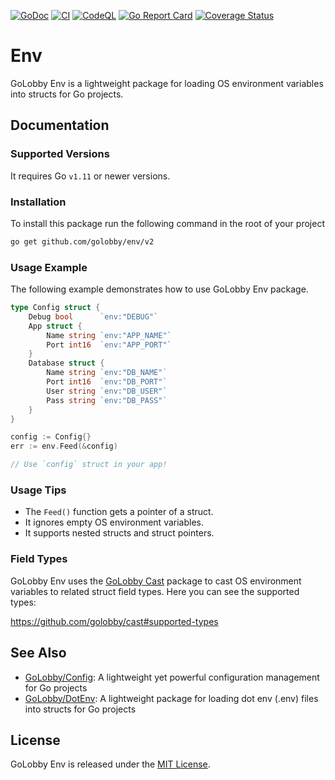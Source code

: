 [![GoDoc](https://godoc.org/github.com/golobby/env/v2?status.svg)](https://godoc.org/github.com/golobby/env/v2)
[![CI](https://github.com/golobby/env/actions/workflows/ci.yml/badge.svg)](https://github.com/golobby/env/actions/workflows/ci.yml)
[![CodeQL](https://github.com/golobby/env/workflows/CodeQL/badge.svg)](https://github.com/golobby/env/actions?query=workflow%3ACodeQL)
[![Go Report Card](https://goreportcard.com/badge/github.com/golobby/env)](https://goreportcard.com/report/github.com/golobby/env)
[![Coverage Status](https://coveralls.io/repos/github/golobby/env/badge.svg?branch=master)](https://coveralls.io/github/golobby/env?branch=master)

# Env

GoLobby Env is a lightweight package for loading OS environment variables into structs for Go projects.

## Documentation
### Supported Versions
It requires Go `v1.11` or newer versions.

### Installation
To install this package run the following command in the root of your project
```bash
go get github.com/golobby/env/v2
```

### Usage Example
The following example demonstrates how to use GoLobby Env package.

```go
type Config struct {
    Debug bool      `env:"DEBUG"`
    App struct {
        Name string `env:"APP_NAME"`
        Port int16  `env:"APP_PORT"`
    }
    Database struct {
        Name string `env:"DB_NAME"`
        Port int16  `env:"DB_PORT"`
        User string `env:"DB_USER"`
        Pass string `env:"DB_PASS"`
    }
}

config := Config{}
err := env.Feed(&config)

// Use `config` struct in your app!
```

### Usage Tips
* The `Feed()` function gets a pointer of a struct.
* It ignores empty OS environment variables.
* It supports nested structs and struct pointers.

### Field Types
GoLobby Env uses the [GoLobby Cast](https://github.com/golobby/cast) package to cast OS environment variables to related struct field types.
Here you can see the supported types:

https://github.com/golobby/cast#supported-types

## See Also
* [GoLobby/Config](https://github.com/golobby/config): A lightweight yet powerful configuration management for Go projects
* [GoLobby/DotEnv](https://github.com/golobby/dotenv): A lightweight package for loading dot env (.env) files into structs for Go projects

## License
GoLobby Env is released under the [MIT License](http://opensource.org/licenses/mit-license.php).
